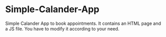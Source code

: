 # Simple-Calander-App
Simple Calander App to book appointments. It contains an HTML page and a JS file. You have to modify it according to your need.
